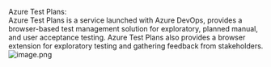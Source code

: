 Azure Test Plans: 						           
Azure Test Plans is a service launched with Azure DevOps, provides a browser-based test management solution for exploratory, planned manual, and user acceptance testing. Azure Test Plans also provides a browser extension for exploratory testing and gathering feedback from stakeholders.
![image.png](/.attachments/image-9e7c6c1d-2115-4eed-9b09-bd480e9e67d7.png)